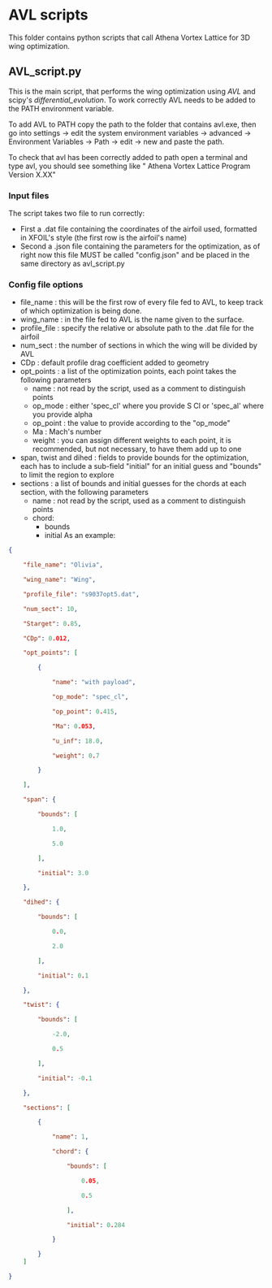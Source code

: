 # AVL scripts
This folder contains python scripts that call Athena Vortex Lattice for 3D wing optimization.

## AVL_script.py
This is the main script, that performs the wing optimization using *AVL* and scipy's *differential_evolution*.
To work correctly AVL needs to be added to the PATH environment variable.

To add AVL to PATH copy the path to the folder that contains avl.exe, then go into settings -> edit the system environment variables -> advanced -> Environment Variables -> Path -> edit -> new and paste the path.

To check that avl has been correctly added to path open a terminal and type avl, you should see something like " Athena Vortex Lattice  Program      Version  X.XX" 

### Input files

The script takes two file to run correctly:
- First a .dat file containing the coordinates of the airfoil used, formatted in XFOIL's style (the first row is the airfoil's name)
- Second a .json file containing the parameters for the optimization, as of right now this file MUST be called "config.json" and be placed in the same directory as avl_script.py

### Config file options
- file_name : this will be the first row of every file fed to AVL, to keep track of which optimization is being done.
- wing_name : in the file fed to AVL is the name given to the surface.
- profile_file : specify the relative or absolute path to the .dat file for the airfoil
- num_sect : the number of sections in which the wing will be divided by AVL
- CDp : default profile drag coefficient added to geometry
- opt_points :  a list of the optimization points, each point takes the following parameters
	-  name : not read by the script, used as a comment to distinguish points
	- op_mode : either 'spec_cl' where you provide S Cl or 'spec_al' where you provide alpha
	- op_point : the value to provide according to the "op_mode"
	- Ma : Mach's number
	- weight : you can assign different weights to each point, it is recommended, but not necessary, to have them add up to one
- span, twist and dihed : fields to provide bounds for the optimization, each has to include a sub-field "initial" for an initial guess and "bounds" to limit the region to explore
- sections : a list of bounds and initial guesses for the chords at each section, with the following parameters
	- name : not read by the script, used as a comment to distinguish points
	- chord:
		- bounds
		- initial
As an example:
```json
{

    "file_name": "Olivia",

    "wing_name": "Wing",

    "profile_file": "s9037opt5.dat",

    "num_sect": 10,

    "Starget": 0.85,

    "CDp": 0.012,

    "opt_points": [

        {

            "name": "with payload",

            "op_mode": "spec_cl",

            "op_point": 0.415,

            "Ma": 0.053,

            "u_inf": 18.0,

            "weight": 0.7

        }

    ],

    "span": {

        "bounds": [

            1.0,

            5.0

        ],

        "initial": 3.0

    },

    "dihed": {

        "bounds": [

            0.0,

            2.0

        ],

        "initial": 0.1

    },

    "twist": {

        "bounds": [

            -2.0,

            0.5

        ],

        "initial": -0.1

    },

    "sections": [

        {

            "name": 1,

            "chord": {

                "bounds": [

                    0.05,

                    0.5

                ],

                "initial": 0.284

            }

        }
    ]

}
``` 
